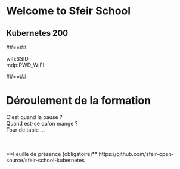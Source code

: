 <!-- .slide: class="first-slide" sfeir-level="2" sfeir-techno="Kubernetes" -->

# **Welcome to Sfeir School**

## **Kubernetes 200**

##==##

<!-- .slide: class="school-presentation" -->

<div class="wifi">
    <span class="key">wifi:</span><span>SSID</span><br>
    <span class="key">mdp:</span><span>PWD_WIFI</span>
</div>

##==##

# Déroulement de la formation

<p class="center">
C'est quand la pause ?<br>
Quand est-ce qu'on mange ?<br>
Tour de table ...
</p>
<br><br>
**Feuille de présence (obligatoire)** <!-- .element: class="center" -->
https://github.com/sfeir-open-source/sfeir-school-kubernetes <!-- .element: class="center" -->